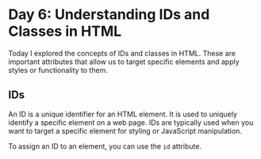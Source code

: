 # Day 6: Understanding IDs and Classes in HTML

Today I explored the concepts of IDs and classes in HTML. These are important attributes that allow us to target specific elements and apply styles or functionality to them.

## IDs

An ID is a unique identifier for an HTML element. It is used to uniquely identify a specific element on a web page. IDs are typically used when you want to target a specific element for styling or JavaScript manipulation.

To assign an ID to an element, you can use the `id` attribute.